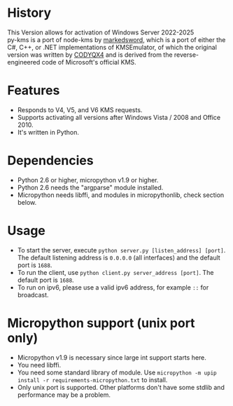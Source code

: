 # History
This Version allows for activation of Windows Server 2022-2025 <br>
py-kms is a port of node-kms by [markedsword](http://forums.mydigitallife.info/members/183074-markedsword), which is a port of either the C#, C++, or .NET implementations of KMSEmulator, of which the original version was written by [CODYQX4](http://forums.mydigitallife.info/members/89933-CODYQX4) and is derived from the reverse-engineered code of Microsoft's official KMS.

# Features
- Responds to V4, V5, and V6 KMS requests.
- Supports activating all versions after Windows Vista / 2008 and Office 2010.
- It's written in Python.

# Dependencies
- Python 2.6 or higher, micropython v1.9 or higher.
- Python 2.6 needs the "argparse" module installed.
- Micropython needs libffi, and modules in micropythonlib, check section below.

# Usage
- To start the server, execute `python server.py [listen_address] [port]`. The default listening address is `0.0.0.0` (all interfaces) and the default port is `1688`.
- To run the client, use `python client.py server_address [port]`. The default port is `1688`.
- To run on ipv6, please use a valid ipv6 address, for example `::` for broadcast.

# Micropython support (unix port only)
- Micropython v1.9 is necessary since large int support starts here.
- You need libffi.
- You need some standard library of module. Use `micropython -m upip install -r requirements-micropython.txt` to install.
- Only unix port is supported. Other platforms don't have some stdlib and performance may be a problem. 
